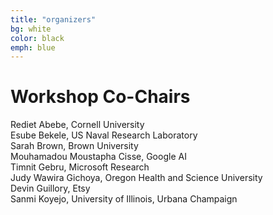 ```yaml
---
title: "organizers"
bg: white
color: black
emph: blue
---
```


# Workshop Co-Chairs 

Rediet Abebe, Cornell University\
Esube Bekele, US Naval Research Laboratory\
Sarah Brown, Brown University\
Mouhamadou Moustapha Cisse, Google AI\
Timnit Gebru, Microsoft Research\
Judy Wawira Gichoya, Oregon Health and Science University\
Devin Guillory, Etsy\
Sanmi Koyejo, University of Illinois, Urbana Champaign
